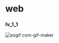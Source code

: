 # web

### lv_1_1
![ezgif com-gif-maker](https://user-images.githubusercontent.com/86817683/169427983-59e90c60-99df-4656-bbeb-c9465f6fa383.gif)
